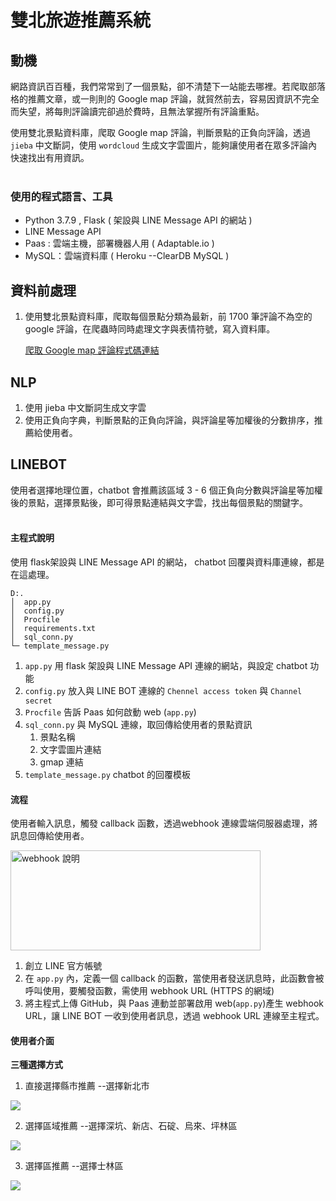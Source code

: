 # 雙北旅遊推薦系統
## 動機

網路資訊百百種，我們常常到了一個景點，卻不清楚下一站能去哪裡。若爬取部落格的推薦文章，或一則則的 Google map 評論，就貿然前去，容易因資訊不完全而失望，將每則評論讀完卻過於費時，且無法掌握所有評論重點。

使用雙北景點資料庫，爬取 Google map 評論，判斷景點的正負向評論，透過 `jieba` 中文斷詞，使用 `wordcloud` 生成文字雲圖片，能夠讓使用者在眾多評論內快速找出有用資訊。
</br></br>

### 使用的程式語言、工具
- Python 3.7.9 , Flask ( 架設與 LINE Message API 的網站 )
- LINE Message API
- Paas : 雲端主機，部署機器人用 ( Adaptable.io )
- MySQL：雲端資料庫 ( Heroku --ClearDB MySQL )

## 資料前處理
1. 使用雙北景點資料庫，爬取每個景點分類為最新，前 1700 筆評論不為空的 google 評論，在爬蟲時同時處理文字與表情符號，寫入資料庫。
    
    [爬取 Google map 評論程式碼連結](https://colab.research.google.com/drive/15nG7SovZizJstNjHAIyxPERWrnSPVH6w?usp=share_link)

## NLP
1. 使用 jieba 中文斷詞生成文字雲
2. 使用正負向字典，判斷景點的正負向評論，與評論星等加權後的分數排序，推薦給使用者。

## LINEBOT
使用者選擇地理位置，chatbot 會推薦該區域 3 - 6 個正負向分數與評論星等加權後的景點，選擇景點後，即可得景點連結與文字雲，找出每個景點的關鍵字。
</br></br>
#### 主程式說明
使用 flask架設與 LINE Message API 的網站， chatbot 回覆與資料庫連線，都是在這處理。
```!
D:.
│  app.py  
│  config.py
│  Procfile
│  requirements.txt
│  sql_conn.py
└─ template_message.py
```
1. `app.py` 用 flask 架設與 LINE Message API 連線的網站，與設定 chatbot 功能
2. `config.py` 放入與 LINE BOT 連線的 `Chennel access token` 與 `Channel secret`
3. `Procfile`  告訴 Paas 如何啟動 web (`app.py`)
4. `sql_conn.py` 與 MySQL 連線，取回傳給使用者的景點資訊
    1. 景點名稱
    2. 文字雲圖片連結
    3. gmap 連結
5. `template_message.py` chatbot 的回覆模板

#### 流程
使用者輸入訊息，觸發 callback 函數，透過webhook 連線雲端伺服器處理，將訊息回傳給使用者。

<img src="https://i.imgur.com/pOChUNF.png" width = "400" height = "160" alt="webhook 說明" align=center />


1. 創立 LINE 官方帳號
2. 在 `app.py` 內，定義一個 callback 的函數，當使用者發送訊息時，此函數會被呼叫使用，要觸發函數，需使用 webhook URL (HTTPS 的網域)
3. 將主程式上傳 GitHub，與 Paas 連動並部署啟用 web(`app.py`)產生 webhook URL，讓 LINE BOT 一收到使用者訊息，透過 webhook URL 連線至主程式。

#### 使用者介面
**三種選擇方式**
1. 直接選擇縣市推薦 --選擇新北市

![](https://i.imgur.com/R0jbCHt.gif)

2. 選擇區域推薦 --選擇深坑、新店、石碇、烏來、坪林區

![](https://i.imgur.com/HuTDv06.gif)

3. 選擇區推薦 --選擇士林區

![](https://i.imgur.com/YQwTRZM.gif)


